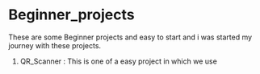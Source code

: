 # Beginner_projects
These are some Beginner projects and easy to start and i was started my journey with these projects.

1. QR_Scanner : This is one of a easy project in which we use 
